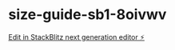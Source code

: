 # size-guide-sb1-8oivwv

[Edit in StackBlitz next generation editor ⚡️](https://stackblitz.com/~/github.com/sarojpunde/size-guide-sb1-8oivwv)